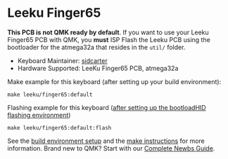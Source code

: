 # Leeku Finger65

**This PCB is not QMK ready by default**. If you want to use your Leeku Finger65 PCB with QMK, you **must** ISP Flash the Leeku PCB using the bootloader for the atmega32a that resides in the `util/` folder.

* Keyboard Maintainer: [sidcarter](https://github.com/sidcarter)
* Hardware Supported: LeeKu Finger65 PCB, atmega32a

Make example for this keyboard (after setting up your build environment):

    make leeku/finger65:default

Flashing example for this keyboard ([after setting up the bootloadHID flashing environment](https://docs.qmk.fm/#/flashing_bootloadhid))

    make leeku/finger65:default:flash

See the [build environment setup](https://docs.qmk.fm/#/getting_started_build_tools) and the [make instructions](https://docs.qmk.fm/#/getting_started_make_guide) for more information. Brand new to QMK? Start with our [Complete Newbs Guide](https://docs.qmk.fm/#/newbs).
